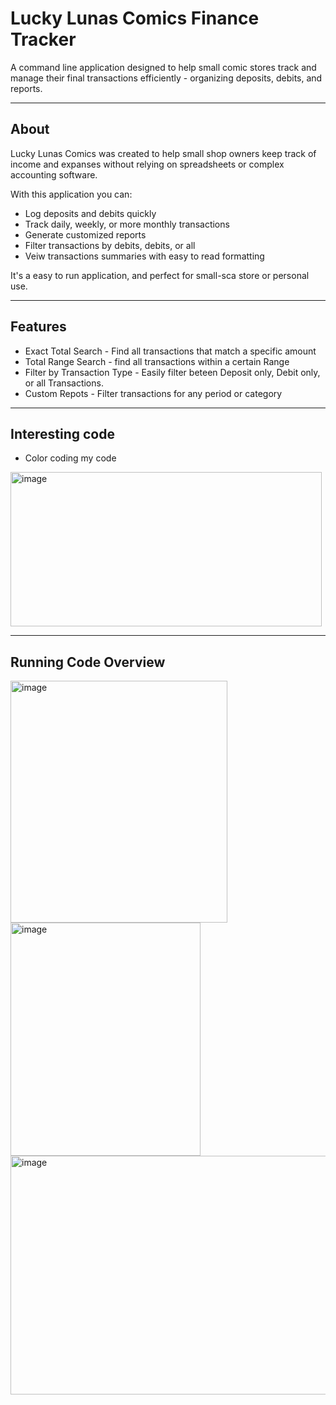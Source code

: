 # Lucky Lunas Comics Finance Tracker

A command line application designed to help small comic stores track and manage their final transactions efficiently - organizing deposits, debits, and reports.

------------------------------------------------------------------
## About

Lucky Lunas Comics was created to help small shop owners keep track of income and expanses without relying on spreadsheets or complex accounting software.

With this application you can:
- Log deposits  and debits quickly
- Track daily, weekly, or more monthly transactions
- Generate customized reports
- Filter transactions by debits, debits, or all
- Veiw transactions summaries  with easy to read formatting

It's a easy to run application, and perfect for small-sca store or personal use.

-----------------------------------------------------------------------
## Features

- Exact Total Search - Find all transactions that match a specific amount
- Total Range Search - find all transactions within a certain Range
- Filter by Transaction Type -  Easily filter beteen  Deposit only, Debit only, or all Transactions.
- Custom Repots - Filter transactions for any period or category
  
------------------------------------------------------------------------
## Interesting code

- Color coding my code

<img width="498" height="247" alt="image" src="https://github.com/user-attachments/assets/26bac7f4-8339-401b-8965-af57ba55f316" />

------------------------------------------------------------------------

## Running Code Overview

<img width="347" height="387" alt="image" src="https://github.com/user-attachments/assets/f7b78f59-3433-4bf3-81ba-c2f6dac945d3" />

<img width="304" height="373" alt="image" src="https://github.com/user-attachments/assets/955e5239-930f-4316-b708-8e671c72ff15" />

<img width="635" height="382" alt="image" src="https://github.com/user-attachments/assets/7b5f8c75-6214-4a20-ba24-233e1dfd5109" />






